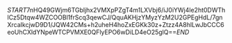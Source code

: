 $START$7nHQ49GWjm6TGbljhx2VMXpPZgT4m1LXVbj6/iJ0iYWj4le2ht0DWThlCz5Dtqw4WZCOOBl1frScq3qewCJ/QquAKHjzYMyzYzM2U2GPEgHdL/7gnXrcaIkcjwD9D1/JQW42CMs+h2uheH4hoZxEGKk30z+Ztzz4A8hlLwJbCCC6eoUhCXldYNpeWTCPVMXE0QFlyEPO6wDiLD4eO25glQ==$END$